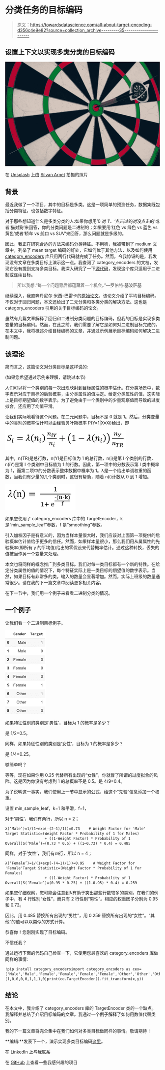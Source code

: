 # 分类任务的目标编码

> 原文：<https://towardsdatascience.com/all-about-target-encoding-d356c4e9e82?source=collection_archive---------35----------------------->

## 设置上下文以实现多类分类的目标编码

![](img/7a7175f13a542f0fa78c6fb3b8a74059.png)

在 [Unsplash](https://unsplash.com?utm_source=medium&utm_medium=referral) 上由 [Silvan Arnet](https://unsplash.com/@silvanarnet?utm_source=medium&utm_medium=referral) 拍摄的照片

## 背景

最近我做了一个项目，其中的目标是多类。这是一项简单的预测任务，数据集既包括分类特征，也包括数字特征。

对于那些想知道什么是多类分类的人:如果你想用‘0 对 1’、‘点击过的对没点击的’或者‘猫对狗’来回答，你的分类问题是二进制的；如果要用‘红色 vs 绿色 vs 蓝色 vs 黄色’或者‘轿车 vs 舱口 vs SUV’来回答，那么问题就是多级的。

因此，我正在研究合适的方法来编码分类特征。不用猜，我被带到了 medium 文章中，列举了 mean target 编码的好处，它如何优于其他方法，以及如何使用 [category_encoders](http://contrib.scikit-learn.org/category_encoders/index.html) 库只用两行代码就完成了任务。然而，令我惊讶的是，我发现没有文章在多类目标上演示这一点。我查阅了 category_encoders 的文档，发现它没有提到支持多类目标。我深入研究了一下[源代码](http://contrib.scikit-learn.org/category_encoders/_modules/category_encoders/target_encoder.html#TargetEncoder)，发现这个库只适用于二进制或连续目标。

> 所以我想:“每一个问题背后都蕴藏着一个机会。”—罗伯特·基波萨基

继续深入，我直奔丹尼尔·米西-巴雷卡的[原始论文](https://dl.acm.org/doi/10.1145/507533.507538)，该论文介绍了平均目标编码。不仅对于回归问题，本文还给出了二元分类和多类分类的解决方法。这也是 category_encoders 引用的关于目标编码的论文。

虽然有几篇文章解释了回归和二进制分类问题的目标编码，但我的目标是实现多类变量的目标编码。然而，在此之前，我们需要了解它是如何对二进制目标完成的。在本文中，我将概述介绍目标编码的文章，并通过示例展示目标编码如何解决二进制问题。

## 该理论

简而言之，这篇论文对分类目标是这样说的:

(如果您希望通过示例来理解，请跳过本节)

人们可以将一个类别的每一次出现映射到目标属性的概率估计。在分类场景中，数字表示对应于目标的后验概率，由分类属性的值决定。给定分类属性的值，这实际上是目标期望值的数字表示。为了避免由于一个类别中的少量观察值而导致的过度拟合，还应用了均值平滑。

让我们实际地看待这个问题。在二元问题中，目标不是 0 就是 1。然后，分类变量中的类别的概率估计可以由经验贝叶斯概率 P(Y=1|X=Xi)给出，即

![](img/63bb9f688809ba59f138bbc2d236c174.png)

其中，n(TR)是总行数，n(Y)是目标值为 1 的总行数，n(i)是第 I 个类别的行数，n(iY)是第 I 个类别中目标值为 1 的行数。因此，第一项中的分数表示第 I 类中概率为 1，而第二项中的分数表示整体数据中概率为 1。λ是一个给出单调权重的函数，当我们有少量的几个类别时，这很有帮助，随着 n(i)计数从 0 到 1 增加。

![](img/b5a8b3c36562022c5962bfbfd3367739.png)

如果您使用了 category_encoders 库中的 TargetEncoder，k 是“min_sample_leaf”参数，f 是“smoothing”参数。

引入加权因子是有意义的，因为当样本量很大时，我们应该对上面第一项提供的后验概率估计值给予更多的信任。然而，如果样本量很小，那么我们用从属属性的先验概率(即所有 y 的平均值)给出的零假设来代替概率估计。通过这种转换，丢失的值被当作另一个变量来处理。

本文也将同样的概念推广到多类目标。我们对每一类目标都有一个新的特性。在给定分类属性的值的情况下，每个特征实际上是一类目标的期望值的数字表示。当然，如果目标有非常多的类，输入的数量会显著增加。然而，实际上班级的数量通常很少。请在我的下一篇文章中阅读更多相关内容。

在下一节中，我们用一个例子来看看二进制分类的情况。

## 一个例子

让我们看一个二进制目标例子。

![](img/64830c1bc5aa360e3a864ea652a4ea00.png)

如果特征性别的类别是‘男性’，目标为 1 的概率是多少？

是 1/2=0.5。

同样，如果特征性别的类别是‘女性’，目标为 1 的概率是多少？

是 1/4=0.25。

够简单吗？

等等，现在如果你用 0.25 代替所有出现的“女性”，你就冒了所谓的过度拟合的风险。这是因为你没有考虑到 1 的总概率不是 0.5。是 4/9=0.4。

为了说明这一事实，我们使用上一节中显示的公式，给这个“先验”信息添加一个权重。

设置 min_sample_leaf，k=1 和平滑，f=1，

对于‘男性’，我们有两行，所以 n = 2；

```
λ(‘Male’)=1/(1+exp(-(2–1)/1))=0.73    # Weight Factor for 'Male' Target Statistic=(Weight Factor * Probability of 1 for Males)
                  + ((1-Weight Factor) * Probability of 1 Overall)S(‘Male’)=(0.73 * 0.5) + ((1–0.73) * 0.4) = 0.485
```

同样，对于‘女性’，我们有四行，所以 n = 4；

```
λ(‘Female’)=1/(1+exp(-(4–1)/1))=0.95    # Weight Factor for 'Female'Target Statistic=(Weight Factor * Probability of 1 for Females)
                  + ((1-Weight Factor) * Probability of 1 Overall)S(‘Female’)=(0.95 * 0.25) + ((1–0.95) * 0.4) = 0.259
```

如果您仔细观察，您可能会注意到λ有助于突出那些行数较多的类别。在我们的例子中，有 4 行性别“女性”，而只有 2 行性别“男性”。相应的权重因子分别为 0.95 和 0.73。

因此，用 0.485 替换所有出现的“男性”，用 0.259 替换所有出现的“女性”。“其他”的值可以以类似的方式计算。

恭喜你！您刚刚实现了目标编码。

不信任我？

通过运行下面的代码自己检查一下，它使用您最喜欢的 category_encoders 库做同样的事情:

```
!pip install category_encodersimport category_encoders as cex=['Male','Male','Female','Female','Female','Female','Other','Other','Other']y=[1,0,0,0,0,1,1,1,0]print(ce.TargetEncoder().fit_transform(x,y))
```

## 结论

在本文中，我介绍了 category_encoders 库的 TargetEncoder 类的一个缺点。我解释并总结了介绍目标编码的文章。我通过一个例子解释了如何用数值代替类别。

我的下一篇文章将完全集中在我们如何对多类目标做同样的事情。敬请期待！

**编辑:**发表下一个，演示实现多类目标编码[这里](https://medium.com/@mohannishant6/target-encoding-for-multi-class-classification-c9a7bcb1a53)。

在 [LinkedIn](https://www.linkedin.com/in/mohannishant/) 上与我联系

在 [GitHub](https://github.com/mohannishant6) 上查看一些我感兴趣的项目